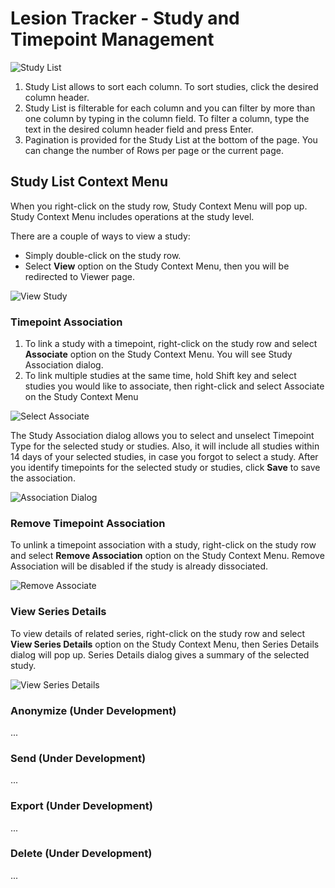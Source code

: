 # Lesion Tracker - Study and Timepoint Management

![Study List](../assets/img/LesionTracker/LT_StudyList.png)

1. Study List allows to sort each column. To sort studies, click the desired column header.
2. Study List is filterable for each column and you can filter by more than one column by typing in the column field. To filter a column, type the text in the desired column header field and press Enter.
3. Pagination is provided for the Study List at the bottom of the page. You can change the number of Rows per page or the current page.

## Study List Context Menu

When you right-click on the study row, Study Context Menu will pop up. Study Context Menu includes operations at the study level.

There are a couple of ways to view a study:

* Simply double-click on the study row.
* Select **View** option on the Study Context Menu, then you will be redirected to Viewer page.

![View Study](../assets/img/LesionTracker/LT_View_Study.png)

### Timepoint Association

1. To link a study with a timepoint, right-click on the study row and select **Associate** option on the Study Context Menu. You will see Study Association dialog.
2. To link multiple studies at the same time, hold Shift key and select studies you would like to associate, then right-click and select Associate on the Study Context Menu

![Select Associate](../assets/img/LesionTracker/LT_Select_Associate.png)

The Study Association dialog allows you to select and unselect Timepoint Type for the selected study or studies. Also, it will include all studies within 14 days of your selected studies, in case you forgot to select a study. After you identify timepoints for the selected study or studies, click **Save** to save the association.

![Association Dialog](../assets/img/LesionTracker/LT_Association_Dialog.png)

### Remove Timepoint Association
To unlink a timepoint association with a study, right-click on the study row and select **Remove Association** option on the Study Context Menu. Remove Association will be disabled if the study is already dissociated.

![Remove Associate](../assets/img/LesionTracker/LT_Remove_Associate.png)

### View Series Details
To view details of related series, right-click on the study row and select **View Series Details** option on the Study Context Menu, then Series Details dialog will pop up. Series Details dialog gives a summary of the selected study.

![View Series Details](../assets/img/LesionTracker/LT_View_Series_Details.png)

### Anonymize (Under Development)
...

### Send (Under Development)
...

### Export (Under Development)
...

### Delete (Under Development)
...

